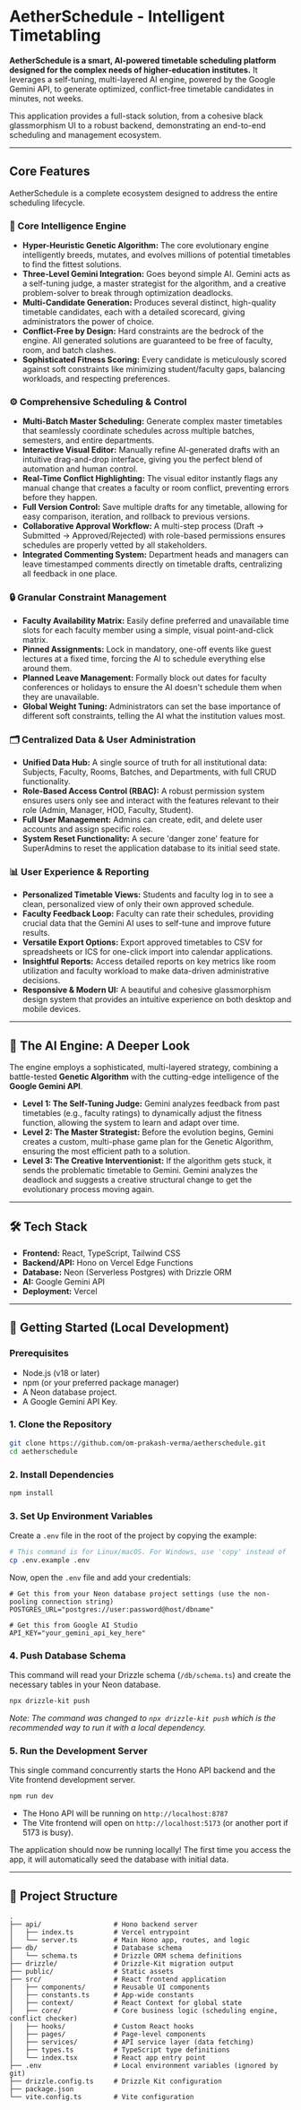 
# AetherSchedule - Intelligent Timetabling

**AetherSchedule is a smart, AI-powered timetable scheduling platform designed for the complex needs of higher-education institutes.** It leverages a self-tuning, multi-layered AI engine, powered by the Google Gemini API, to generate optimized, conflict-free timetable candidates in minutes, not weeks.

This application provides a full-stack solution, from a cohesive black glassmorphism UI to a robust backend, demonstrating an end-to-end scheduling and management ecosystem.

---

## Core Features

AetherSchedule is a complete ecosystem designed to address the entire scheduling lifecycle.

### 🧠 Core Intelligence Engine
- **Hyper-Heuristic Genetic Algorithm:** The core evolutionary engine intelligently breeds, mutates, and evolves millions of potential timetables to find the fittest solutions.
- **Three-Level Gemini Integration:** Goes beyond simple AI. Gemini acts as a self-tuning judge, a master strategist for the algorithm, and a creative problem-solver to break through optimization deadlocks.
- **Multi-Candidate Generation:** Produces several distinct, high-quality timetable candidates, each with a detailed scorecard, giving administrators the power of choice.
- **Conflict-Free by Design:** Hard constraints are the bedrock of the engine. All generated solutions are guaranteed to be free of faculty, room, and batch clashes.
- **Sophisticated Fitness Scoring:** Every candidate is meticulously scored against soft constraints like minimizing student/faculty gaps, balancing workloads, and respecting preferences.

### ⚙️ Comprehensive Scheduling & Control
- **Multi-Batch Master Scheduling:** Generate complex master timetables that seamlessly coordinate schedules across multiple batches, semesters, and entire departments.
- **Interactive Visual Editor:** Manually refine AI-generated drafts with an intuitive drag-and-drop interface, giving you the perfect blend of automation and human control.
- **Real-Time Conflict Highlighting:** The visual editor instantly flags any manual change that creates a faculty or room conflict, preventing errors before they happen.
- **Full Version Control:** Save multiple drafts for any timetable, allowing for easy comparison, iteration, and rollback to previous versions.
- **Collaborative Approval Workflow:** A multi-step process (Draft → Submitted → Approved/Rejected) with role-based permissions ensures schedules are properly vetted by all stakeholders.
- **Integrated Commenting System:** Department heads and managers can leave timestamped comments directly on timetable drafts, centralizing all feedback in one place.

### 🔒 Granular Constraint Management
- **Faculty Availability Matrix:** Easily define preferred and unavailable time slots for each faculty member using a simple, visual point-and-click matrix.
- **Pinned Assignments:** Lock in mandatory, one-off events like guest lectures at a fixed time, forcing the AI to schedule everything else around them.
- **Planned Leave Management:** Formally block out dates for faculty conferences or holidays to ensure the AI doesn't schedule them when they are unavailable.
- **Global Weight Tuning:** Administrators can set the base importance of different soft constraints, telling the AI what the institution values most.

### 🗂️ Centralized Data & User Administration
- **Unified Data Hub:** A single source of truth for all institutional data: Subjects, Faculty, Rooms, Batches, and Departments, with full CRUD functionality.
- **Role-Based Access Control (RBAC):** A robust permission system ensures users only see and interact with the features relevant to their role (Admin, Manager, HOD, Faculty, Student).
- **Full User Management:** Admins can create, edit, and delete user accounts and assign specific roles.
- **System Reset Functionality:** A secure 'danger zone' feature for SuperAdmins to reset the application database to its initial seed state.

### 📊 User Experience & Reporting
- **Personalized Timetable Views:** Students and faculty log in to see a clean, personalized view of only their own approved schedule.
- **Faculty Feedback Loop:** Faculty can rate their schedules, providing crucial data that the Gemini AI uses to self-tune and improve future results.
- **Versatile Export Options:** Export approved timetables to CSV for spreadsheets or ICS for one-click import into calendar applications.
- **Insightful Reports:** Access detailed reports on key metrics like room utilization and faculty workload to make data-driven administrative decisions.
- **Responsive & Modern UI:** A beautiful and cohesive glassmorphism design system that provides an intuitive experience on both desktop and mobile devices.

---

## 🤖 The AI Engine: A Deeper Look

The engine employs a sophisticated, multi-layered strategy, combining a battle-tested **Genetic Algorithm** with the cutting-edge intelligence of the **Google Gemini API**.

- **Level 1: The Self-Tuning Judge:** Gemini analyzes feedback from past timetables (e.g., faculty ratings) to dynamically adjust the fitness function, allowing the system to learn and adapt over time.
- **Level 2: The Master Strategist:** Before the evolution begins, Gemini creates a custom, multi-phase game plan for the Genetic Algorithm, ensuring the most efficient path to a solution.
- **Level 3: The Creative Interventionist:** If the algorithm gets stuck, it sends the problematic timetable to Gemini. Gemini analyzes the deadlock and suggests a creative structural change to get the evolutionary process moving again.

---

## 🛠️ Tech Stack

- **Frontend:** React, TypeScript, Tailwind CSS
- **Backend/API:** Hono on Vercel Edge Functions
- **Database:** Neon (Serverless Postgres) with Drizzle ORM
- **AI:** Google Gemini API
- **Deployment:** Vercel

---

## 🚀 Getting Started (Local Development)

### Prerequisites
- Node.js (v18 or later)
- npm (or your preferred package manager)
- A Neon database project.
- A Google Gemini API Key.

### 1. Clone the Repository
```bash
git clone https://github.com/om-prakash-verma/aetherschedule.git
cd aetherschedule
```

### 2. Install Dependencies
```bash
npm install
```

### 3. Set Up Environment Variables
Create a `.env` file in the root of the project by copying the example:
```bash
# This command is for Linux/macOS. For Windows, use 'copy' instead of 'cp'.
cp .env.example .env
```

Now, open the `.env` file and add your credentials:

```env
# Get this from your Neon database project settings (use the non-pooling connection string)
POSTGRES_URL="postgres://user:password@host/dbname"

# Get this from Google AI Studio
API_KEY="your_gemini_api_key_here"
```

### 4. Push Database Schema
This command will read your Drizzle schema (`/db/schema.ts`) and create the necessary tables in your Neon database.

```bash
npx drizzle-kit push
```
*Note: The command was changed to `npx drizzle-kit push` which is the recommended way to run it with a local dependency.*


### 5. Run the Development Server
This single command concurrently starts the Hono API backend and the Vite frontend development server.

```bash
npm run dev
```

- The Hono API will be running on `http://localhost:8787`
- The Vite frontend will open on `http://localhost:5173` (or another port if 5173 is busy).

The application should now be running locally! The first time you access the app, it will automatically seed the database with initial data.

---

## 📂 Project Structure

```
.
├── api/                  # Hono backend server
│   ├── index.ts          # Vercel entrypoint
│   └── server.ts         # Main Hono app, routes, and logic
├── db/                   # Database schema
│   └── schema.ts         # Drizzle ORM schema definitions
├── drizzle/              # Drizzle-Kit migration output
├── public/               # Static assets
├── src/                  # React frontend application
│   ├── components/       # Reusable UI components
│   ├── constants.ts      # App-wide constants
│   ├── context/          # React Context for global state
│   ├── core/             # Core business logic (scheduling engine, conflict checker)
│   ├── hooks/            # Custom React hooks
│   ├── pages/            # Page-level components
│   ├── services/         # API service layer (data fetching)
│   ├── types.ts          # TypeScript type definitions
│   └── index.tsx         # React app entry point
├── .env                  # Local environment variables (ignored by git)
├── drizzle.config.ts     # Drizzle Kit configuration
├── package.json
└── vite.config.ts        # Vite configuration
```
